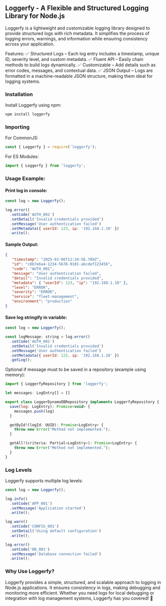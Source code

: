 ## Loggerfy - A Flexible and Structured Logging Library for Node.js

Loggerfy is a lightweight and customizable logging library designed to provide structured logs with rich metadata. It simplifies the process of logging errors, warnings, and information while ensuring consistency across your application.

Features:
✅ Structured Logs – Each log entry includes a timestamp, unique ID, severity level, and custom metadata.
✅ Fluent API – Easily chain methods to build logs dynamically.
✅ Customizable – Add details such as error codes, messages, and contextual data.
✅ JSON Output – Logs are formatted in a machine-readable JSON structure, making them ideal for logging systems.

### Installation
Install Loggerfy using npm:

```bash
npm install loggerfy

```

### Importing
For CommonJS:

```js
const { Loggerfy } = require('loggerfy');

```

For ES Modules:

```js
import { Loggerfy } from 'loggerfy';

```


### Usage Example:

#### Print log in console:
```js
const log = new Loggerfy();

log.error()
  .setCode('AUTH_001')
  .setDetail('Invalid credentials provided')
  .setMessage('User authentication failed')
  .setMetadata({ userId: 123, ip: '192.168.1.10' })
  .write();

```


#### Sample Output:

```json
{
   "timestamp": "2025-03-06T12:34:56.789Z",
   "id": "c8b7e6a4-1234-5678-9101-abcdef123456",
   "code": "AUTH_001",
   "message": "User authentication failed",
   "detail": "Invalid credentials provided",
   "metadata": { "userId": 123, "ip": "192.168.1.10" },
   "level": "ERROR",
   "severity": "ERROR",
   "service": "fleet-management",
   "environment": "production"
}

```
#### Save log stringify in variable:
```js
const log = new Loggerfy();

const logMessage: string = log.error()
  .setCode('AUTH_001')
  .setDetail('Invalid credentials provided')
  .setMessage('User authentication failed')
  .setMetadata({ userId: 123, ip: '192.168.1.10' })
  .getLog();

```
Optional if message must to be saved in a repository (example using memory):

```js
import { LoggerfyRepository } from 'loggerfy';

let messages: LogEntry[] = []

export class LoggerDynamoDBRepository implements LoggerfyRepository {
  save(log: LogEntry): Promise<void> {
    messages.push(log)
  }

  getById?(logId: UUID): Promise<LogEntry> {
    throw new Error("Method not implemented.");
  }

  getAll?(criteria: Partial<LogEntry>): Promise<LogEntry> {
    throw new Error("Method not implemented.");
  }
}

```
### Log Levels
Loggerfy supports multiple log levels:

```js
const log = new Loggerfy();

log.info()
  .setCode('APP_001')
  .setMessage('Application started')
  .write();

log.warn()
  .setCode('CONFIG_001')
  .setDetail('Using default configuration')
  .write();

log.error()
  .setCode('DB_001')
  .setMessage('Database connection failed')
  .write();

```

### Why Use Loggerfy?

Loggerfy provides a simple, structured, and scalable approach to logging in Node.js applications. It ensures consistency in logs, making debugging and monitoring more efficient. Whether you need logs for local debugging or integration with log management systems, Loggerfy has you covered! 🚀